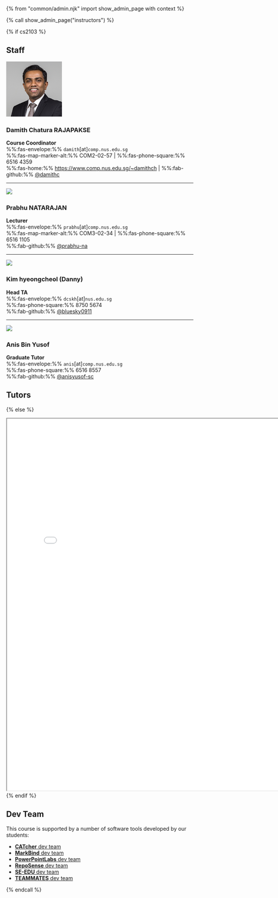 {% from "common/admin.njk" import show_admin_page with context %}

{% call show_admin_page("instructors") %}
<div id="main">
{% if cs2103 %}

## Staff

<div class="container">
  <div class="row bt-2">
    <div class="col-3">

<img src="images/damith.png" width="150" class="mt-1 rounded"/>
    </div>
    <div class="col">

### **Damith** Chatura RAJAPAKSE

**Course Coordinator**<br>
%%:fas-envelope:%% `damith`[at]`comp.nus.edu.sg`<br>
%%:fas-map-marker-alt:%% COM2-02-57 | %%:fas-phone-square:%% 6516 4359<br>
%%:fas-home:%% https://www.comp.nus.edu.sg/~damithch | %%:fab-github:%% [@damithc](https://github.com/damithc)
    </div>
  </div>
</div>

-----------------------------

<div class="container">
  <div class="row bt-2">
    <div class="col-3">

<img src="{{ url_course_gihub_io }}/tutor-photos/prabhu-na.png" width="150" onerror="this.src='images/placeholder-large.png';" class="mt-1 rounded">
    </div>
    <div class="col">

### **Prabhu** NATARAJAN

**Lecturer**<br>
%%:fas-envelope:%% `prabhu`[at]`comp.nus.edu.sg`<br>
%%:fas-map-marker-alt:%% COM3-02-34 | %%:fas-phone-square:%% 6516 1105<br>
%%:fab-github:%% [@prabhu-na](https://github.com/prabhu-na)
    </div>
  </div>
</div>

-----------------------------

<div class="container">
  <div class="row bt-2">
    <div class="col-3">

<img src="{{ url_course_gihub_io }}/tutor-photos/bluesky0911.png" width="150" onerror="this.src='images/placeholder-large.png';" class="mt-1 rounded">
    </div>
    <div class="col">

### Kim hyeongcheol (**Danny**)

**Head TA**<br>
%%:fas-envelope:%% `dcskh`[at]`nus.edu.sg`<br>
%%:fas-phone-square:%% 8750 5674<br>
%%:fab-github:%% [@bluesky0911](https://github.com/bluesky0911)
    </div>
  </div>
</div>

-----------------------------

<div class="container">
  <div class="row bt-2">
    <div class="col-3">

<img src="{{ url_course_gihub_io }}/tutor-photos/anisyusof-sc.png" width="150" onerror="this.src='images/placeholder-large.png';" class="mt-1 rounded">
    </div>
    <div class="col">

### **Anis** Bin Yusof

**Graduate Tutor**<br>
%%:fas-envelope:%% `anis`[at]`comp.nus.edu.sg`<br>
%%:fas-phone-square:%% 6516 8557<br>
%%:fab-github:%% [@anisyusof-sc](https://github.com/anisyusof-sc)
    </div>
  </div>
</div>

## Tutors

<include src="tutors-info.md" />

{% else %}
<iframe src="{{ url_instructors }}" width="800" height="1000" ></iframe>
{% endif %}


## Dev Team

This course is supported by a number of software tools developed by our students:

* [**CATcher** dev team](https://github.com/CATcher-org/CATcher#current-dev-team)
* [**MarkBind** dev team](https://markbind.org/about.html)
* [**PowerPointLabs** dev team](https://www.comp.nus.edu.sg/~pptlabs/contact.html)
* [**RepoSense** dev team](https://reposense.org/about.html)
* [**SE-EDU** dev team](https://se-education.org/docs/team.html)
* [**TEAMMATES** dev team](https://teammatesv4.appspot.com/web/front/about)

</div>

{% endcall %}
